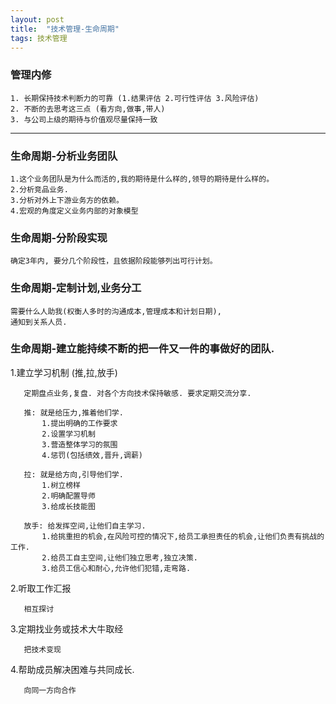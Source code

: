 ```yaml
---
layout: post
title:  "技术管理-生命周期"
tags: 技术管理
---
```


### 管理内修

    1. 长期保持技术判断力的可靠 (1.结果评估 2.可行性评估 3.风险评估)
    2. 不断的去思考这三点 (看方向,做事,带人)
    3. 与公司上级的期待与价值观尽量保持一致
        
---
        
### 生命周期-分析业务团队  
    
    1.这个业务团队是为什么而活的,我的期待是什么样的,领导的期待是什么样的。
    2.分析竞品业务.
    3.分析对外上下游业务方的依赖。
    4.宏观的角度定义业务内部的对象模型
    
### 生命周期-分阶段实现

    确定3年内, 要分几个阶段性，且依据阶段能够列出可行计划。
    
### 生命周期-定制计划,业务分工

    需要什么人助我(权衡人多时的沟通成本,管理成本和计划日期),
    通知到关系人员.
    
### 生命周期-建立能持续不断的把一件又一件的事做好的团队.

   1.建立学习机制 (推,拉,放手)
   
       定期盘点业务,复盘. 对各个方向技术保持敏感. 要求定期交流分享.
       
       推: 就是给压力,推着他们学.
           1.提出明确的工作要求
           2.设置学习机制
           3.营造整体学习的氛围
           4.惩罚(包括绩效,晋升,调薪)
           
       拉: 就是给方向,引导他们学.
           1.树立榜样
           2.明确配置导师
           3.给成长技能图
           
       放手: 给发挥空间,让他们自主学习.
           1.给挑重担的机会,在风险可控的情况下,给员工承担责任的机会,让他们负责有挑战的工作.
           2.给员工自主空间,让他们独立思考,独立决策.
           3.给员工信心和耐心,允许他们犯错,走弯路.
       
   2.听取工作汇报
       
       相互探讨
       
   3.定期找业务或技术大牛取经
       
       把技术变现
       
   4.帮助成员解决困难与共同成长.
       
       向同一方向合作

